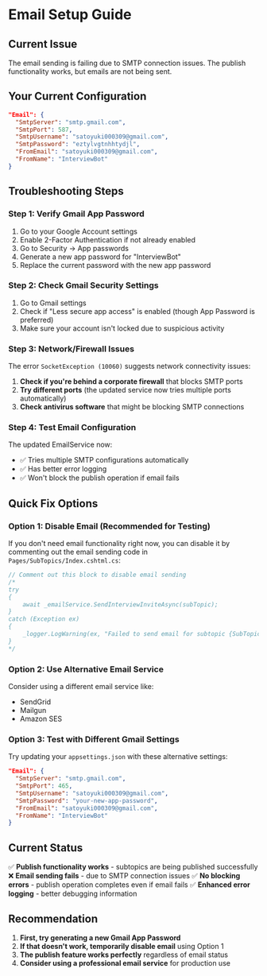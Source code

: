 # Email Setup Guide

## Current Issue
The email sending is failing due to SMTP connection issues. The publish functionality works, but emails are not being sent.

## Your Current Configuration
```json
"Email": {
  "SmtpServer": "smtp.gmail.com",
  "SmtpPort": 587,
  "SmtpUsername": "satoyuki000309@gmail.com",
  "SmtpPassword": "eztylvgtnhhtydjl",
  "FromEmail": "satoyuki000309@gmail.com",
  "FromName": "InterviewBot"
}
```

## Troubleshooting Steps

### Step 1: Verify Gmail App Password
1. Go to your Google Account settings
2. Enable 2-Factor Authentication if not already enabled
3. Go to Security → App passwords
4. Generate a new app password for "InterviewBot"
5. Replace the current password with the new app password

### Step 2: Check Gmail Security Settings
1. Go to Gmail settings
2. Check if "Less secure app access" is enabled (though App Password is preferred)
3. Make sure your account isn't locked due to suspicious activity

### Step 3: Network/Firewall Issues
The error `SocketException (10060)` suggests network connectivity issues:

1. **Check if you're behind a corporate firewall** that blocks SMTP ports
2. **Try different ports** (the updated service now tries multiple ports automatically)
3. **Check antivirus software** that might be blocking SMTP connections

### Step 4: Test Email Configuration
The updated EmailService now:
- ✅ Tries multiple SMTP configurations automatically
- ✅ Has better error logging
- ✅ Won't block the publish operation if email fails

## Quick Fix Options

### Option 1: Disable Email (Recommended for Testing)
If you don't need email functionality right now, you can disable it by commenting out the email sending code in `Pages/SubTopics/Index.cshtml.cs`:

```csharp
// Comment out this block to disable email sending
/*
try
{
    await _emailService.SendInterviewInviteAsync(subTopic);
}
catch (Exception ex)
{
    _logger.LogWarning(ex, "Failed to send email for subtopic {SubTopicId}, but publish operation completed successfully", subTopic.Id);
}
*/
```

### Option 2: Use Alternative Email Service
Consider using a different email service like:
- SendGrid
- Mailgun
- Amazon SES

### Option 3: Test with Different Gmail Settings
Try updating your `appsettings.json` with these alternative settings:

```json
"Email": {
  "SmtpServer": "smtp.gmail.com",
  "SmtpPort": 465,
  "SmtpUsername": "satoyuki000309@gmail.com",
  "SmtpPassword": "your-new-app-password",
  "FromEmail": "satoyuki000309@gmail.com",
  "FromName": "InterviewBot"
}
```

## Current Status
✅ **Publish functionality works** - subtopics are being published successfully
❌ **Email sending fails** - due to SMTP connection issues
✅ **No blocking errors** - publish operation completes even if email fails
✅ **Enhanced error logging** - better debugging information

## Recommendation
1. **First, try generating a new Gmail App Password**
2. **If that doesn't work, temporarily disable email** using Option 1
3. **The publish feature works perfectly** regardless of email status
4. **Consider using a professional email service** for production use 